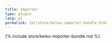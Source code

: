 ```yaml
---
title: Importer
type: plugin
lang: pl
permalink: /pl/store/keleo-importer-bundle.html 
---
```


{% include store/keleo-importer-bundle.md %}

